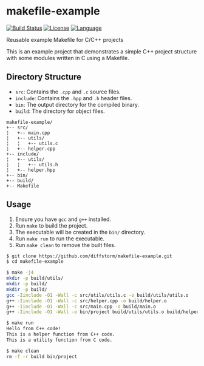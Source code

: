 # makefile-example

[![Build Status](https://github.com/diffstorm/makefile-example/actions/workflows/c-cpp.yml/badge.svg)](https://github.com/diffstorm/makefile-example/actions)
[![License](https://img.shields.io/github/license/diffstorm/makefile-example)](https://github.com/diffstorm/makefile-example/blob/main/LICENSE)
[![Language](https://img.shields.io/github/languages/top/diffstorm/makefile-example)](https://github.com/diffstorm/makefile-example)

Reusable example Makefile for C/C++ projects

This is an example project that demonstrates a simple C++ project structure with some modules written in C using a Makefile.

## Directory Structure

- `src`: Contains the `.cpp` and `.c` source files.
- `include`: Contains the `.hpp` and `.h` header files.
- `bin`: The output directory for the compiled binary.
- `build`: The directory for object files.

```
makefile-example/
+-- src/
¦   +-- main.cpp
¦   +-- utils/
¦   ¦   +-- utils.c
¦   +-- helper.cpp
+-- include/
¦   +-- utils/
¦   ¦   +-- utils.h
¦   +-- helper.hpp
+-- bin/
+-- build/
+-- Makefile
```

## Usage

1. Ensure you have `gcc` and `g++` installed.
2. Run `make` to build the project.
3. The executable will be created in the `bin/` directory.
4. Run `make run` to run the executable.
5. Run `make clean` to remove the built files.

```sh
$ git clone https://github.com/diffstorm/makefile-example.git
$ cd makefile-example

$ make -j4
mkdir -p build/utils/
mkdir -p build/
mkdir -p build/
gcc -Iinclude -O1 -Wall -c src/utils/utils.c -o build/utils/utils.o
g++ -Iinclude -O1 -Wall -c src/helper.cpp -o build/helper.o
g++ -Iinclude -O1 -Wall -c src/main.cpp -o build/main.o
g++ -Iinclude -O1 -Wall -o bin/project build/utils/utils.o build/helper.o build/main.o -lm

$ make run
Hello from C++ code!
This is a helper function from C++ code.
This is a utility function from C code.

$ make clean
rm -f -r build bin/project
```
